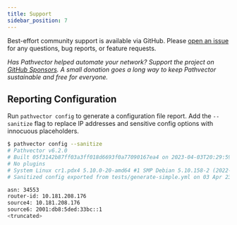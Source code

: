 ```yaml
---
title: Support
sidebar_position: 7
---
```


Best-effort community support is available via GitHub. Please [open an issue](https://github.com/pathvector/pathvector/issues/new/choose) for any questions, bug reports, or feature requests.

*Has Pathvector helped automate your network? Support the project on [GitHub Sponsors](https://github.com/sponsors/natesales). A small donation goes a long way to keep Pathvector sustainable and free for everyone.*

## Reporting Configuration

Run `pathvector config` to generate a configuration file report. Add the `--sanitize` flag to replace IP addresses and sensitive config options with innocuous placeholders.

```bash title="Example output"
$ pathvector config --sanitize
# Pathvector v6.2.0
# Built 05f3142b87ff03a3ff018d6693f0a77090167ea4 on 2023-04-03T20:29:59Z
# No plugins
# System Linux cr1.pdx4 5.10.0-20-amd64 #1 SMP Debian 5.10.158-2 (2022-12-13) x86_64 GNU/Linux
# Sanitized config exported from tests/generate-simple.yml on 03 Apr 23 02:53 -0400

asn: 34553
router-id: 10.181.208.176
source4: 10.181.208.176
source6: 2001:db8:5ded:33bc::1
<truncated>
```
